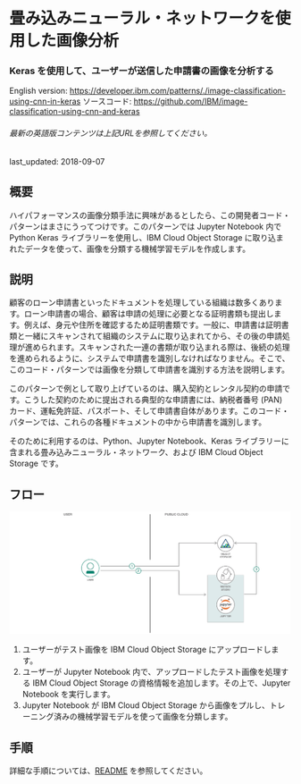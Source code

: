 # 畳み込みニューラル・ネットワークを使用した画像分析

### Keras を使用して、ユーザーが送信した申請書の画像を分析する

English version: https://developer.ibm.com/patterns/./image-classification-using-cnn-in-keras
  ソースコード: https://github.com/IBM/image-classification-using-cnn-and-keras

###### 最新の英語版コンテンツは上記URLを参照してください。
last_updated: 2018-09-07

 ## 概要

ハイパフォーマンスの画像分類手法に興味があるとしたら、この開発者コード・パターンはまさにうってつけです。このパターンでは Jupyter Notebook 内で Python Keras ライブラリーを使用し、IBM Cloud Object Storage に取り込まれたデータを使って、画像を分類する機械学習モデルを作成します。

## 説明

顧客のローン申請書といったドキュメントを処理している組織は数多くあります。ローン申請書の場合、顧客は申請の処理に必要となる証明書類も提出します。例えば、身元や住所を確認するため証明書類です。一般に、申請書は証明書類と一緒にスキャンされて組織のシステムに取り込まれてから、その後の申請処理が進められます。スキャンされた一連の書類が取り込まれる際は、後続の処理を進められるように、システムで申請書を識別しなければなりません。そこで、このコード・パターンでは画像を分類して申請書を識別する方法を説明します。

このパターンで例として取り上げているのは、購入契約とレンタル契約の申請です。こうした契約のために提出される典型的な申請書には、納税者番号 (PAN) カード、運転免許証、パスポート、そして申請書自体があります。このコード・パターンでは、これらの各種ドキュメントの中から申請書を識別します。

そのために利用するのは、Python、Jupyter Notebook、Keras ライブラリーに含まれる畳み込みニューラル・ネットワーク、および IBM Cloud Object Storage です。

## フロー

![フロー](./images/arch-image-classification-keras-cnn.png)

1. ユーザーがテスト画像を IBM Cloud Object Storage にアップロードします。
2. ユーザーが Jupyter Notebook 内で、アップロードしたテスト画像を処理する IBM Cloud Object Storage の資格情報を追加します。その上で、Jupyter Notebook を実行します。
3. Jupyter Notebook が IBM Cloud Object Storage から画像をプルし、トレーニング済みの機械学習モデルを使って画像を分類します。

## 手順

詳細な手順については、[README](https://github.com/IBM/image-classification-using-cnn-and-keras/blob/master/README.md) を参照してください。
